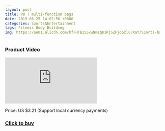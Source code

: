 ```yaml
---
layout: post
title: P8 | multi-function bags
date: 2019-06-25 14:02:56 +0800
categories: Sports&Entertainment
tags: Fitness Body Building
img: https://ae01.alicdn.com/kf/HTB1SSxwNmzqK1RjSZFjq6zlCFXaY/Sports-bag-outdoor-sports-pockets-portable-waterproof-pockets-riding-bag-anti-theft-waterproof-close-fitting-multi.jpg_220x220xz.jpg
---
```


### Product Video
<iframe src="https://www.youtube.com/embed/ZzRPDBXyZCk" scrolling="no" border="0" frameborder="no" framespacing="0" allowfullscreen="true"> </iframe>

Price: US $3.21 (Support local currency payments)
### <a href="http://s.click.aliexpress.com/e/3GyaGOG">Click to buy</a>
